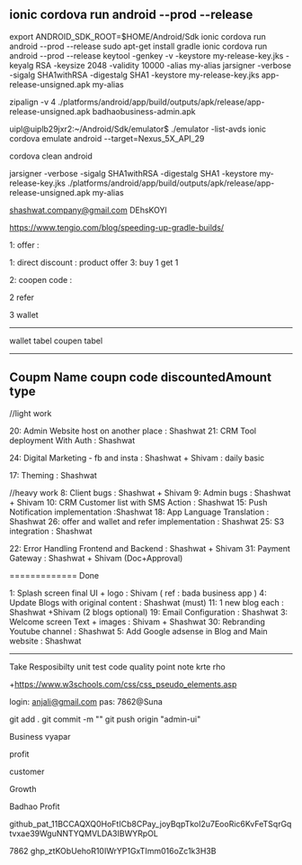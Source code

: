 ## ionic cordova run android --prod --release
export ANDROID_SDK_ROOT=$HOME/Android/Sdk
ionic cordova run android --prod --release
sudo apt-get install gradle
ionic cordova run android --prod --release
keytool -genkey -v -keystore my-release-key.jks -keyalg RSA -keysize 2048 -validity 10000 -alias my-alias
jarsigner -verbose -sigalg SHA1withRSA -digestalg SHA1 -keystore my-release-key.jks app-release-unsigned.apk my-alias

zipalign -v 4 ./platforms/android/app/build/outputs/apk/release/app-release-unsigned.apk badhaobusiness-admin.apk

uipl@uiplb29jxr2:~/Android/Sdk/emulator$ ./emulator  -list-avds
ionic cordova emulate android --target=Nexus_5X_API_29

cordova clean android


jarsigner -verbose -sigalg SHA1withRSA -digestalg SHA1 -keystore my-release-key.jks ./platforms/android/app/build/outputs/apk/release/app-release-unsigned.apk my-alias


shashwat.company@gmail.com
DEhsKOYl


https://www.tengio.com/blog/speeding-up-gradle-builds/

<!-- 
<?xml version="1.0" encoding="UTF-8"?>
<CORSConfiguration xmlns="http://s3.amazonaws.com/doc/2006-03-01/">
<CORSRule>
    <AllowedOrigin>*</AllowedOrigin>
    <AllowedMethod>PUT</AllowedMethod>
    <AllowedMethod>POST</AllowedMethod>
    <AllowedMethod>GET</AllowedMethod>
    <MaxAgeSeconds>3000</MaxAgeSeconds>
    <AllowedHeader>*</AllowedHeader>
</CORSRule>
</CORSConfiguration> -->




1: offer :

1: direct discount : product offer 
3: buy 1 get 1

2: coopen code : 

2 refer

3 wallet

----------------------


wallet tabel
coupen tabel


-----------------
Coupm Name
coupn code
discountedAmount
type 
-----------------

//light work

20: Admin Website host on another place : Shashwat
21: CRM Tool deployment With Auth : Shashwat

24: Digital Marketing - fb and insta : Shashwat + Shivam : daily basic


17: Theming : Shashwat

//heavy work
8: Client bugs  : Shashwat +  Shivam 
9: Admin bugs : Shashwat +  Shivam 
10: CRM Customer list with SMS Action : Shashwat
15: Push Notification implementation :Shashwat
18: App Language Translation : Shashwat
26: offer and wallet and refer implementation : Shashwat
25: S3 integration :  Shashwat



22: Error Handling Frontend and Backend : Shashwat + Shivam 
31: Payment Gateway : Shashwat + Shivam (Doc+Approval)



============= Done

1: Splash screen final UI + logo : Shivam ( ref : bada business app  ) 
4: Update Blogs with original content : Shashwat (must)
11: 1 new blog each : Shashwat +Shivam  (2 blogs optional)
19: Email Configuration : Shashwat
3: Welcome screen Text + images : Shivam + Shashwat
30: Rebranding Youtube channel : Shashwat
5: Add Google adsense in Blog and Main website : Shashwat




--------------------------------------------------------

Take Resposibilty
unit test
code quality
point note krte rho



+https://www.w3schools.com/css/css_pseudo_elements.asp



login: anjali@gmail.com
pas: 7862@Suna



git add .
git commit -m ""
git push origin "admin-ui"

















Business  vyapar

profit   

customer


Growth




Badhao Profit


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


 7862
    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